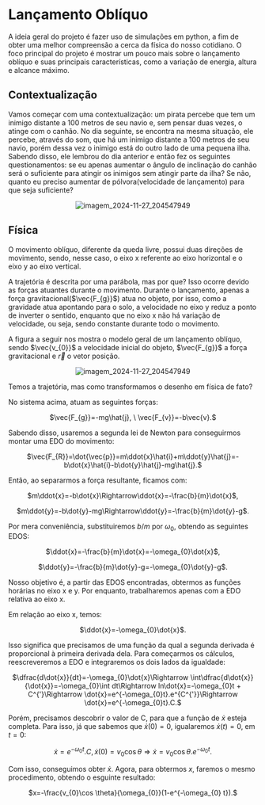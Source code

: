 # Lançamento Oblíquo

A ideia geral do projeto é fazer uso de simulações em python, a fim de obter uma melhor compreensão a cerca da física do nosso cotidiano. O foco principal do projeto é mostrar um pouco mais sobre o lançamento oblíquo e suas principais características, como a variação de energia, altura e alcance máximo. 

## Contextualização
Vamos começar com uma contextualização: um pirata percebe que tem um inimigo distante a 100 metros de seu navio e, sem pensar duas vezes, o atinge com o canhão. No dia seguinte, se encontra na mesma situação, ele percebe, através do som, que há um inimigo distante a 100 metros de seu navio, porém dessa vez o inimigo está do outro lado de uma pequena ilha. Sabendo disso, ele lembrou do dia anterior e então fez os seguintes questionamentos: se eu apenas aumentar o ângulo de inclinação do canhão será o suficiente para atingir os inimigos sem atingir parte da ilha? Se não, quanto eu preciso aumentar de pólvora(velocidade de lançamento) para que seja suficiente?


<div align="center">

![imagem_2024-11-27_204547949](https://github.com/user-attachments/assets/fac019fa-ba91-492c-9518-a69fc037014e)

</div>

## Física

O movimento oblíquo, diferente da queda livre, possui duas direções de movimento, sendo, nesse caso, o eixo x referente ao eixo horizontal e o eixo y ao eixo vertical.

A trajetória é descrita por uma parábola, mas por que? Isso ocorre devido as forças atuantes durante o movimento. Durante o lançamento, apenas a força gravitacional($`\vec{F_{g}}`$) atua no objeto, por isso, como a gravidade atua apontando para o solo, a velocidade no eixo y reduz a ponto de inverter o sentido, enquanto que no eixo x não há variação de velocidade, ou seja, sendo constante durante todo o movimento.

A figura a seguir nos mostra o modelo geral de um lançamento oblíquo, sendo $\vec{v_{0}}$ a velocidade inicial do objeto, $\vec{F_{g}}$ a força gravitacional e $\vec{r}$ o vetor posição.

<div align="center">

![imagem_2024-11-27_204547949](https://github.com/user-attachments/assets/fac019fa-ba91-492c-9518-a69fc037014e)

</div>

Temos a trajetória, mas como transformamos o desenho em física de fato? 

No sistema acima, atuam as seguintes forças:

<div align="center">

$\vec{F_{g}}=-mg\hat{j}, \ \vec{F_{v}}=-b\vec{v}.$

</div>

Sabendo disso, usaremos a segunda lei de Newton para conseguirmos montar uma EDO do movimento:

<div align="center">

$\vec{F_{R}}=\dot{\vec{p}}=m\ddot{x}\hat{i}+m\ddot{y}\hat{j}=-b\dot{x}\hat{i}-b\dot{y}\hat{j}-mg\hat{j}.$

</div>

Então, ao separarmos a força resultante, ficamos com:

<div align="center">
  
$m\ddot{x}=-b\dot{x}\Rightarrow\ddot{x}=-\frac{b}{m}\dot{x}$,

$m\ddot{y}=-b\dot{y}-mg\Rightarrow\ddot{y}=-\frac{b}{m}\dot{y}-g$.


</div>

Por mera conveniência, substituiremos $b/m$ por $\omega_{0}$, obtendo as seguintes EDOS:

<div align="center">
  
$\ddot{x}=-\frac{b}{m}\dot{x}=-\omega_{0}\dot{x}$,

$\ddot{y}=-\frac{b}{m}\dot{y}-g=-\omega_{0}\dot{y}-g$.

</div>

Nosso objetivo é, a partir das EDOS encontradas, obtermos as funções horárias no eixo x e y. Por enquanto, trabalharemos apenas com a EDO relativa ao eixo x.

Em relação ao eixo x, temos:

<div align="center">
  
$\ddot{x}=-\omega_{0}\dot{x}$.

</div>

Isso significa que precisamos de uma função da qual a segunda derivada é proporcional à primeira derivada dela. Para começarmos os cálculos, reescreveremos a EDO e integraremos os dois lados da igualdade:

<div align="center">
  
$\dfrac{d\dot{x}}{dt}=-\omega_{0}\dot{x}\Rightarrow \int\dfrac{d\dot{x}}{\dot{x}}=-\omega_{0}\int dt\Rightarrow ln\dot{x}=-\omega_{0}t + C^{'}\Rightarrow \dot{x}=e^{-\omega_{0}t}.e^{C^{'}}\Rightarrow \dot{x}=e^{-\omega_{0}t}.C.$

</div>

Porém, precisamos descobrir o valor de C, para que a função de $\dot{x}$ esteja completa. Para isso, já que sabemos que $\dot{x}(0)=0$, igualaremos $\dot{x}(t)=0$, em $t=0$:

<div align="center">
  
$\dot{x}=e^{-\omega_{0}t}.C, \dot{x}(0)=v_{0}\cos \theta \Rightarrow \dot{x}=v_{0}\cos \theta.e^{-\omega_{0}t}.$

</div>

Com isso, conseguimos obter $\dot{x}$. Agora, para obtermos $x$, faremos o mesmo procedimento, obtendo o esguinte resultado:

<div align="center">
  
$x=-\frac{v_{0}\cos \theta}{\omega_{0}}(1-e^{-\omega_{0} t}).$

</div>









